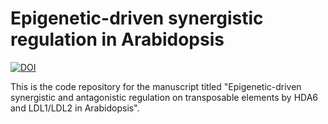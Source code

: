 # **Epigenetic-driven synergistic regulation in Arabidopsis**
[![DOI](https://zenodo.org/badge/812836600.svg)](https://zenodo.org/doi/10.5281/zenodo.11542579)

This is the code repository for the manuscript titled "Epigenetic-driven synergistic and antagonistic regulation on transposable elements by HDA6 and LDL1/LDL2 in Arabidopsis".
